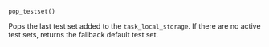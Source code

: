 ```
pop_testset()
```

Pops the last test set added to the `task_local_storage`. If there are no active test sets, returns the fallback default test set.
